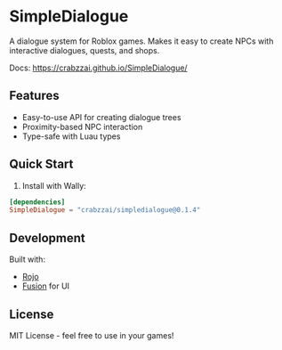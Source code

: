 # SimpleDialogue

A dialogue system for Roblox games. Makes it easy to create NPCs with interactive dialogues, quests, and shops.

Docs: https://crabzzai.github.io/SimpleDialogue/

## Features

- Easy-to-use API for creating dialogue trees
- Proximity-based NPC interaction
- Type-safe with Luau types

## Quick Start

1. Install with Wally:
```toml
[dependencies]
SimpleDialogue = "crabzzai/simpledialogue@0.1.4"
```

## Development

Built with:
- [Rojo](https://github.com/rojo-rbx/rojo)
- [Fusion](https://github.com/elttob/fusion) for UI

## License

MIT License - feel free to use in your games! 